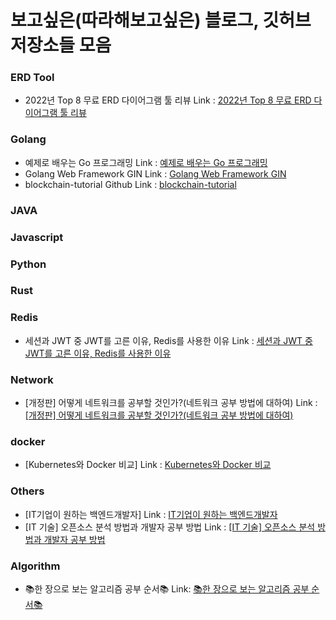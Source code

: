 # 보고싶은(따라해보고싶은) 블로그, 깃허브 저장소들 모음

### ERD Tool
- 2022년 Top 8 무료 ERD 다이어그램 툴 리뷰 Link : [2022년 Top 8 무료 ERD 다이어그램 툴 리뷰](https://gitmind.com/kr/er-diagram-tool.html)

### Golang
- 예제로 배우는 Go 프로그래밍 Link : [예제로 배우는 Go 프로그래밍](http://golang.site/)
- Golang Web Framework GIN Link : [Golang Web Framework GIN](https://gin-gonic.com/)
- blockchain-tutorial Github Link : [blockchain-tutorial](https://github.com/mingrammer/blockchain-tutorial)



### JAVA



### Javascript



### Python



### Rust


### Redis
- 세션과 JWT 중 JWT를 고른 이유, Redis를 사용한 이유 Link : [세션과 JWT 중 JWT를 고른 이유, Redis를 사용한 이유](https://velog.io/@lluna/%EC%84%B8%EC%85%98%EA%B3%BC-JWT-%EC%A4%91-JWT%EB%A5%BC-%EA%B3%A0%EB%A5%B8-%EC%9D%B4%EC%9C%A0-Redis%EB%A5%BC-%EC%82%AC%EC%9A%A9%ED%95%9C-%EC%9D%B4%EC%9C%A0)


### Network
- [개정판] 어떻게 네트워크를 공부할 것인가?(네트워크 공부 방법에 대하여) Link : [[개정판] 어떻게 네트워크를 공부할 것인가?(네트워크 공부 방법에 대하여)](https://covenant.tistory.com/222)


### docker
- [Kubernetes와 Docker 비교] Link : [Kubernetes와 Docker 비교](https://www.atlassian.com/ko/microservices/microservices-architecture/kubernetes-vs-docker)


### Others
- [IT기업이 원하는 백엔드개발자] Link : [IT기업이 원하는 백엔드개발자](https://velog.io/@ngngs/IT기업이-원하는-백엔드개발자)
- [IT 기술] 오픈소스 분석 방법과 개발자 공부 방법 Link : [[IT 기술] 오픈소스 분석 방법과 개발자 공부 방법](https://development-crow.tistory.com/21)


### Algorithm
- 📚한 장으로 보는 알고리즘 공부 순서📚 Link: [📚한 장으로 보는 알고리즘 공부 순서📚](https://velog.io/@ngngs/%ED%95%9C-%EC%9E%A5%EC%9C%BC%EB%A1%9C-%EB%B3%B4%EB%8A%94-%EC%95%8C%EA%B3%A0%EB%A6%AC%EC%A6%98)
